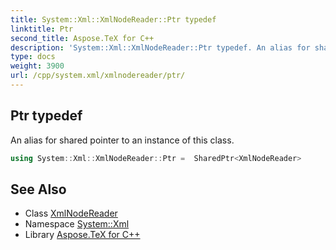 ```yaml
---
title: System::Xml::XmlNodeReader::Ptr typedef
linktitle: Ptr
second_title: Aspose.TeX for C++
description: 'System::Xml::XmlNodeReader::Ptr typedef. An alias for shared pointer to an instance of this class in C++.'
type: docs
weight: 3900
url: /cpp/system.xml/xmlnodereader/ptr/
---
```

## Ptr typedef


An alias for shared pointer to an instance of this class.

```cpp
using System::Xml::XmlNodeReader::Ptr =  SharedPtr<XmlNodeReader>
```

## See Also

* Class [XmlNodeReader](../)
* Namespace [System::Xml](../../)
* Library [Aspose.TeX for C++](../../../)
